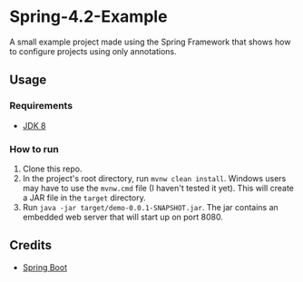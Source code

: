 # Spring-4.2-Example

A small example project made using the Spring Framework that shows how to configure projects using only annotations.

## Usage
### Requirements
* [JDK 8](http://www.oracle.com/technetwork/java/javase/downloads/index.html)

### How to run
1. Clone this repo.
2. In the project's root directory, run `mvnw clean install`. Windows users may have to use the `mvnw.cmd` file (I haven't tested it yet). This will create a JAR file in the `target` directory.
3. Run `java -jar target/demo-0.0.1-SNAPSHOT.jar`. The jar contains an embedded web server that will start up on port 8080.

## Credits
* [Spring Boot](http://projects.spring.io/spring-boot/)
